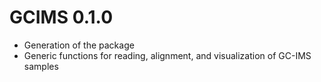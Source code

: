 # GCIMS 0.1.0

- Generation of the package
- Generic functions for reading, alignment, and visualization of GC-IMS samples
